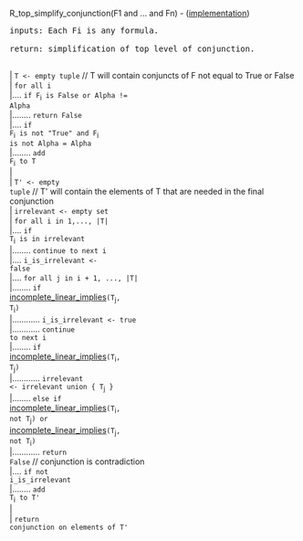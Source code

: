 R\_top\_simplify\_conjunction(F1 and ... and Fn) - ([implementation](http://code.google.com/p/aic-expresso/source/browse/trunk/src/main/java/com/sri/ai/grinder/library/equality/cardinality/direct/core/TopSimplifyConjunction.java))
<pre>
inputs: Each Fi is any formula.<br>
return: simplification of top level of conjunction.<br>
</pre>
| `T <- empty tuple` // T will contain conjuncts of F not equal to True or False<br>
| <code>for all i</code><br>
|.... <code>if F</code><sub>i</sub><code> is False or Alpha != Alpha</code><br>
|........ <code>return False</code><br>
|.... <code>if F</code><sub>i</sub><code> is not "True" and F</code><sub>i</sub><code> is not Alpha = Alpha</code><br>
|........ <code>add F</code><sub>i</sub><code> to T</code><br>
|<br>
| <code>T' &lt;- empty tuple</code> // T' will contain the elements of T that are needed in the final conjunction<br>
| <code>irrelevant &lt;- empty set</code><br>
| <code>for all i in 1,..., |T|</code><br>
|.... <code>if T</code><sub>i</sub><code> is in irrelevant</code><br>
|........ <code>continue to next i</code><br>
|.... <code>i_is_irrelevant &lt;- false</code><br>
|.... <code>for all j in i + 1, ..., |T|</code><br>
|........ <code>if </code><a href='FunctionIncompleteLinearImplies.md'>incomplete_linear_implies</a><code>(T</code><sub>j</sub><code>, T</code><sub>i</sub><code>)</code><br>
|............ <code>i_is_irrelevant &lt;- true</code><br>
|............ <code>continue to next i</code><br>
|........ <code>if </code><a href='FunctionIncompleteLinearImplies.md'>incomplete_linear_implies</a><code>(T</code><sub>i</sub><code>, T</code><sub>j</sub><code>)</code><br>
|............ <code>irrelevant &lt;- irrelevant union { T</code><sub>j</sub><code> }</code><br>
|........ <code>else if </code><a href='FunctionIncompleteLinearImplies.md'>incomplete_linear_implies</a><code>(T</code><sub>i</sub><code>, not T</code><sub>j</sub><code>) or </code><a href='FunctionIncompleteLinearImplies.md'>incomplete_linear_implies</a><code>(T</code><sub>j</sub><code>, not T</code><sub>i</sub><code>)</code><br>
|............ <code>return False</code> // conjunction is contradiction<br>
|.... <code>if not i_is_irrelevant</code><br>
|........ <code>add T</code><sub>i</sub><code> to T'</code><br>
|<br>
| <code>return conjunction on elements of T'</code><br>